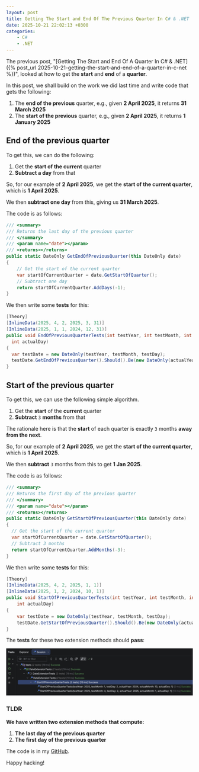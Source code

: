 ```yaml
---
layout: post
title: Getting The Start and End Of The Previous Quarter In C# & .NET
date: 2025-10-21 22:02:13 +0300
categories:
    - C#
    - .NET
---
```


The previous post, "[Getting The Start and End Of A Quarter In C# & .NET]({% post_url 2025-10-21-getting-the-start-and-end-of-a-quarter-in-c-net %})", looked at how to get the **start** and **end** of a **quarter**.

In this post, we shall build on the work we did last time and write code that gets the following:

1. The **end of the previous** quarter, e.g., given **2 April 2025**, it returns **31 March 2025**
2. The **start of the previous** quarter, e.g., given **2 April 2025**, it returns **1 January 2025**

## End of the previous quarter

To get this, we can do the following:

1. Get the **start of the current** quarter
2. **Subtract a day** from that

So, for our example of **2 April 2025**, we get the **start of the current quarter**, which is **1 April 2025**.

We then **subtract one day** from this, giving us **31 March 2025**.

The code is as follows:

```c#
/// <summary>
/// Returns the last day of the previous quarter
/// </summary>
/// <param name="date"></param>
/// <returns></returns>
public static DateOnly GetEndOfPreviousQuarter(this DateOnly date)
{
    // Get the start of the current quarter
    var startOfCurrentQuarter = date.GetStartOfQuarter();
    // Subtract one day
    return startOfCurrentQuarter.AddDays(-1);
}
```

We then write some **tests** for this:

```c#
[Theory]
[InlineData(2025, 4, 2, 2025, 3, 31)]
[InlineData(2025, 1, 1, 2024, 12, 31)]
public void EndOfPreviousQuarterTests(int testYear, int testMonth, int testDay, int actualYear, int actualMonth,
  int actualDay)
{
  var testDate = new DateOnly(testYear, testMonth, testDay);
  testDate.GetEndOfPreviousQuarter().Should().Be(new DateOnly(actualYear, actualMonth, actualDay));
}
```

## Start of the previous quarter

To get this, we can use the following simple algorithm.

1. Get the **start** of the **current** quarter
2. **Subtract** `3` **months** from that

The rationale here is that the **start** of each quarter is exactly `3` months **away from the next**.

So, for our example of **2 April 2025**, we get the **start of the current quarter**, which is **1 April 2025**.

We then **subtract** `3` months from this to get **1 Jan 2025**.

The code is as follows:

```c#
/// <summary>
/// Returns the first day of the previous quarter
/// </summary>
/// <param name="date"></param>
/// <returns></returns>
public static DateOnly GetStartOfPreviousQuarter(this DateOnly date)
{
  // Get the start of the current quarter
  var startOfCurrentQuarter = date.GetStartOfQuarter();
  // Subtract 3 months
  return startOfCurrentQuarter.AddMonths(-3);
}
```

We then write some **tests** for this:

```c#
[Theory]
[InlineData(2025, 4, 2, 2025, 1, 1)]
[InlineData(2025, 1, 2, 2024, 10, 1)]
public void StartOfPreviousQuarterTests(int testYear, int testMonth, int testDay, int actualYear, int actualMonth,
    int actualDay)
{
    var testDate = new DateOnly(testYear, testMonth, testDay);
    testDate.GetStartOfPreviousQuarter().Should().Be(new DateOnly(actualYear, actualMonth, actualDay));
}
```

The **tests** for these two extension methods should **pass**:

![previousquartertests](../images/2025/10/previousquartertests.png)

### TLDR

**We have written two extension methods that compute:**

1. **The last day of the previous quarter**
2. **The first day of the previous quarter**

The code is in my [GitHub](https://github.com/conradakunga/BlogCode/tree/master/2025-10-22%20-%20DateExtensions).

Happy hacking!
